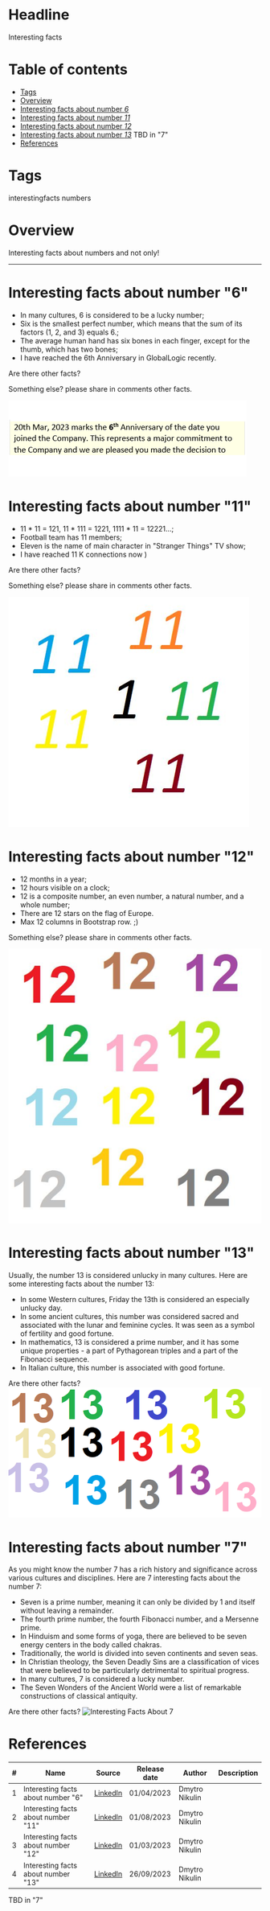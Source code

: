 # Headline
Interesting facts
 
# Table of contents
- [Tags](./InterestingFacts.md#tags)
- [Overview](./InterestingFacts.md#overview)
- [Interesting facts about number *6*](./InterestingFacts.md#interesting-facts-about-number-6)
- [Interesting facts about number *11*](./InterestingFacts.md#interesting-facts-about-number-11)
- [Interesting facts about number *12*](./InterestingFacts.md#interesting-facts-about-number-12)
- [Interesting facts about number *13*](./InterestingFacts.md#interesting-facts-about-number-13)
TBD in "7"
- [References](./InterestingFacts.md#references)

# Tags
interestingfacts numbers

# Overview
Interesting facts about numbers and not only!

---

# Interesting facts about number "6"

- In many cultures, 6 is considered to be a lucky number;
- Six is the smallest perfect number, which means that the sum of its factors (1, 2, and 3) equals 6.;
- The average human hand has six bones in each finger, except for the thumb, which has two bones;
- I have reached the 6th Anniversary in GlobalLogic recently.

Are there other facts?

Something else? please share in comments other facts.

<img src="./Images/GL6Years.png" alt="GL 6 Years" />

# Interesting facts about number "11"

- 11 * 11 = 121, 11 * 111 = 1221, 1111 * 11 = 12221...;
- Football team has 11 members;
- Eleven is the name of main character in "Stranger Things" TV show;
- I have reached 11 K connections now )

Are there other facts?

Something else? please share in comments other facts.

<img src="./Images/InterestingFactsAbout11.jpg" alt="Interesting Facts About 11" />

# Interesting facts about number "12"

- 12 months in a year;
- 12 hours visible on a clock;
- 12 is a composite number, an even number, a natural number, and a whole number;
- There are 12 stars on the flag of Europe.
- Max 12 columns in Bootstrap row. ;)

Something else? please share in comments other facts.

<img src="./Images/InterestingFactsAbout12.jpg" alt="Interesting Facts About 12" />

# Interesting facts about number "13"
Usually, the number 13 is considered unlucky in many cultures.
Here are some interesting facts about the number 13:
- In some Western cultures, Friday the 13th is considered an especially unlucky day.
- In some ancient cultures, this number was considered sacred and associated with the lunar and feminine cycles. It was seen as a symbol of fertility and good fortune.
- In mathematics, 13 is considered a prime number, and it has some unique properties - a part of Pythagorean triples and a part of the Fibonacci sequence.
- In Italian culture, this number is associated with good fortune.

Are there other facts?
<img src="./Images/InterestingFactsAbout13.jpg" alt="Interesting Facts About 13" />


# Interesting facts about number "7"

As you might know the number 7 has a rich history and significance across various cultures and disciplines.
Here are 7 interesting facts about the number 7:

- Seven is a prime number, meaning it can only be divided by 1 and itself without leaving a remainder.
- The fourth prime number, the fourth Fibonacci number, and a Mersenne prime.
- In Hinduism and some forms of yoga, there are believed to be seven energy centers in the body called chakras.
- Traditionally, the world is divided into seven continents and seven seas.
- In Christian theology, the Seven Deadly Sins are a classification of vices that were believed to be particularly detrimental to spiritual progress.
- In many cultures, 7 is considered a lucky number.
- The Seven Wonders of the Ancient World were a list of remarkable constructions of classical antiquity.

Are there other facts?
<img src="./Images/InterestingFactsAbout7.jpg" alt="Interesting Facts About 7" />

# References
| # | Name                 | Source                | Release date           |  Author                 | Description   |
| - | ---------------------|---------------------- |----------------------- | ----------------------- |:-------------:|
| 1 | Interesting facts about number "6"| [LinkedIn](https://www.linkedin.com/posts/dimanikulin_interestingfacts-numbers-globallogic-activity-7051457743555104769-pDkY?utm_source=share&utm_medium=member_desktop) | 01/04/2023 | Dmytro Nikulin | |
| 2 | Interesting facts about number "11"| [LinkedIn](https://www.linkedin.com/posts/dimanikulin_interestingfacts-activity-6967512359246393344-drW-?utm_source=share&utm_medium=member_desktop) | 01/08/2023 | Dmytro Nikulin | |
| 3 | Interesting facts about number "12"| [LinkedIn](https://www.linkedin.com/posts/dimanikulin_interestingfacts-activity-7031329081606483968-Xg3L?utm_source=share&utm_medium=member_desktop)| 01/03/2023 | Dmytro Nikulin | | 
| 4 | Interesting facts about number "13"| [LinkedIn](https://www.linkedin.com/posts/dimanikulin_interestingfacts-activity-7112326331484258304-C2fS?utm_source=share&utm_medium=member_desktop)| 26/09/2023 | Dmytro Nikulin | |
TBD in "7"
